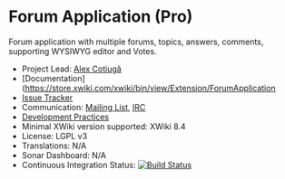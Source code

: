 # Forum Application (Pro)

Forum application with multiple forums, topics, answers, comments, supporting WYSIWYG editor and Votes.

* Project Lead: [Alex Cotiugă](https://github.com/acotiuga)
* [Documentation](https://store.xwiki.com/xwiki/bin/view/Extension/ForumApplication
* [Issue Tracker](https://github.com/xwikisas/application-forum/issues)
* Communication: [Mailing List](http://dev.xwiki.org/xwiki/bin/view/Community/MailingLists>), [IRC]( http://dev.xwiki.org/xwiki/bin/view/Community/IRC)
* [Development Practices](http://dev.xwiki.org)
* Minimal XWiki version supported: XWiki 8.4
* License: LGPL v3
* Translations: N/A
* Sonar Dashboard: N/A
* Continuous Integration Status: [![Build Status](http://ci.xwikisas.com/view/All/job/xwikisas/job/application-forum/job/master/badge/icon)](http://ci.xwikisas.com/view/All/job/xwikisas/job/application-forum/job/master/)
